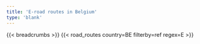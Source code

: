 ```yaml
---
title: 'E-road routes in Belgium'
type: 'blank'
---
```


{{< breadcrumbs >}}
{{< road_routes country=BE filterby=ref regex=E >}}
